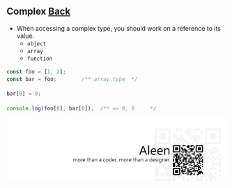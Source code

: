 ## Complex [**Back**](./../types.md)

- When accessing a complex type, you should work on a reference to its value.
    - `object`
    - `array`
    - `function`

```js
const foo = [1, 2];
const bar = foo;        /** array type  */

bar[0] = 9;

console.log(foo[0], bar[0]);  /** => 9, 9     */
```

<a href="http://aleen42.github.io/" target="_blank" ><img src="./../../pic/tail.gif"></a>
